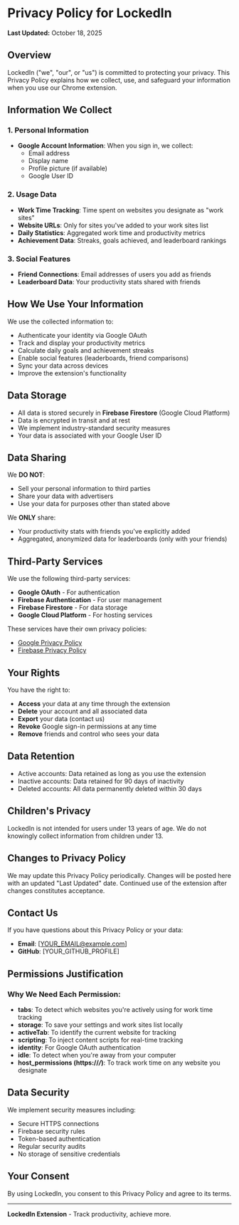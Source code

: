 # Privacy Policy for LockedIn

**Last Updated:** October 18, 2025

## Overview
LockedIn ("we", "our", or "us") is committed to protecting your privacy. This Privacy Policy explains how we collect, use, and safeguard your information when you use our Chrome extension.

## Information We Collect

### 1. Personal Information
- **Google Account Information**: When you sign in, we collect:
  - Email address
  - Display name
  - Profile picture (if available)
  - Google User ID

### 2. Usage Data
- **Work Time Tracking**: Time spent on websites you designate as "work sites"
- **Website URLs**: Only for sites you've added to your work sites list
- **Daily Statistics**: Aggregated work time and productivity metrics
- **Achievement Data**: Streaks, goals achieved, and leaderboard rankings

### 3. Social Features
- **Friend Connections**: Email addresses of users you add as friends
- **Leaderboard Data**: Your productivity stats shared with friends

## How We Use Your Information

We use the collected information to:
- Authenticate your identity via Google OAuth
- Track and display your productivity metrics
- Calculate daily goals and achievement streaks
- Enable social features (leaderboards, friend comparisons)
- Sync your data across devices
- Improve the extension's functionality

## Data Storage

- All data is stored securely in **Firebase Firestore** (Google Cloud Platform)
- Data is encrypted in transit and at rest
- We implement industry-standard security measures
- Your data is associated with your Google User ID

## Data Sharing

We **DO NOT**:
- Sell your personal information to third parties
- Share your data with advertisers
- Use your data for purposes other than stated above

We **ONLY** share:
- Your productivity stats with friends you've explicitly added
- Aggregated, anonymized data for leaderboards (only with your friends)

## Third-Party Services

We use the following third-party services:
- **Google OAuth** - For authentication
- **Firebase Authentication** - For user management  
- **Firebase Firestore** - For data storage
- **Google Cloud Platform** - For hosting services

These services have their own privacy policies:
- [Google Privacy Policy](https://policies.google.com/privacy)
- [Firebase Privacy Policy](https://firebase.google.com/support/privacy)

## Your Rights

You have the right to:
- **Access** your data at any time through the extension
- **Delete** your account and all associated data
- **Export** your data (contact us)
- **Revoke** Google sign-in permissions at any time
- **Remove** friends and control who sees your data

## Data Retention

- Active accounts: Data retained as long as you use the extension
- Inactive accounts: Data retained for 90 days of inactivity
- Deleted accounts: All data permanently deleted within 30 days

## Children's Privacy

LockedIn is not intended for users under 13 years of age. We do not knowingly collect information from children under 13.

## Changes to Privacy Policy

We may update this Privacy Policy periodically. Changes will be posted here with an updated "Last Updated" date. Continued use of the extension after changes constitutes acceptance.

## Contact Us

If you have questions about this Privacy Policy or your data:
- **Email**: [YOUR_EMAIL@example.com]
- **GitHub**: [YOUR_GITHUB_PROFILE]

## Permissions Justification

### Why We Need Each Permission:

- **tabs**: To detect which websites you're actively using for work time tracking
- **storage**: To save your settings and work sites list locally
- **activeTab**: To identify the current website for tracking
- **scripting**: To inject content scripts for real-time tracking
- **identity**: For Google OAuth authentication
- **idle**: To detect when you're away from your computer
- **host_permissions (https://*/*)**: To track work time on any website you designate

## Data Security

We implement security measures including:
- Secure HTTPS connections
- Firebase security rules
- Token-based authentication
- Regular security audits
- No storage of sensitive credentials

## Your Consent

By using LockedIn, you consent to this Privacy Policy and agree to its terms.

---

**LockedIn Extension** - Track productivity, achieve more.

